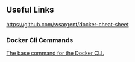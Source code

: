 ## Useful Links

https://github.com/wsargent/docker-cheat-sheet

### Docker Cli Commands
[The base command for the Docker CLI.](https://docs.docker.com/engine/reference/commandline/docker/)
